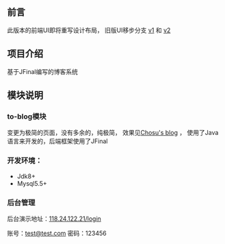 ## 前言
  此版本的前端UI即将重写设计布局，
  旧版UI移步分支 
  [v1](https://gitee.com/choxsu/sblog/tree/v1) 和 [v2](https://gitee.com/choxsu/sblog/tree/v2)
## 项目介绍
  基于JFinal编写的博客系统
## 模块说明
### to-blog模块
  变更为极简的页面，没有多余的，纯极简，
  效果见[Chosu's blog](http://118.24.122.21/ "Chosu") ，
  使用了Java语言来开发的，后端框架使用了JFinal 
### 开发环境：
- Jdk8+
- Mysql5.5+
### 后台管理
后台演示地址：[118.24.122.21/login](http://118.24.122.21/login)

账号：test@test.com    密码：123456


